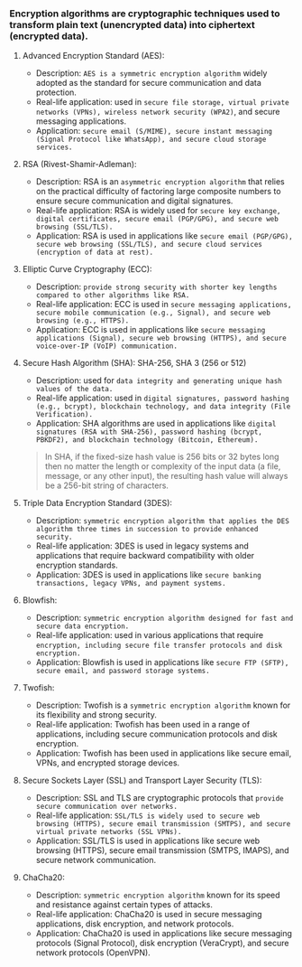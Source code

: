 ### Encryption algorithms are cryptographic techniques used to transform plain text (unencrypted data) into ciphertext (encrypted data).

1. Advanced Encryption Standard (AES):
   - Description: `AES is a symmetric encryption algorithm` widely adopted as the standard for secure communication and data protection.
   - Real-life application: used in `secure file storage, virtual private networks (VPNs), wireless network security (WPA2)`, and secure messaging applications.
   - Application: `secure email (S/MIME), secure instant messaging (Signal Protocol like WhatsApp), and secure cloud storage services.`

2. RSA (Rivest-Shamir-Adleman):
   - Description: RSA is an `asymmetric encryption algorithm` that relies on the practical difficulty of factoring large composite numbers to ensure secure communication and digital signatures.
   - Real-life application: RSA is widely used for `secure key exchange, digital certificates, secure email (PGP/GPG), and secure web browsing (SSL/TLS).`
   - Application: RSA is used in applications like `secure email (PGP/GPG), secure web browsing (SSL/TLS), and secure cloud services (encryption of data at rest).`

3. Elliptic Curve Cryptography (ECC):
   - Description: `provide strong security with shorter key lengths compared to other algorithms like RSA.`
   - Real-life application: ECC is used in `secure messaging applications, secure mobile communication (e.g., Signal), and secure web browsing (e.g., HTTPS).`
   - Application: ECC is used in applications like `secure messaging applications (Signal), secure web browsing (HTTPS), and secure voice-over-IP (VoIP) communication.`

4. Secure Hash Algorithm (SHA): SHA-256, SHA 3 (256 or 512)
   - Description: used for `data integrity and generating unique hash values of the data.`
   - Real-life application: used in `digital signatures, password hashing (e.g., bcrypt), blockchain technology, and data integrity (File Verification).`
   - Application: SHA algorithms are used in applications like `digital signatures (RSA with SHA-256), password hashing (bcrypt, PBKDF2), and blockchain technology (Bitcoin, Ethereum).`
   > In SHA, if the fixed-size hash value is 256 bits or 32 bytes long then no matter the length or complexity of the input data (a file, message, or any other input), the resulting hash value will always be a 256-bit string of characters. 

5. Triple Data Encryption Standard (3DES):
   - Description: `symmetric encryption algorithm that applies the DES algorithm three times in succession to provide enhanced security.`
   - Real-life application: 3DES is used in legacy systems and applications that require backward compatibility with older encryption standards.
   - Application: 3DES is used in applications like `secure banking transactions, legacy VPNs, and payment systems.`

6. Blowfish:
   - Description: `symmetric encryption algorithm designed for fast and secure data encryption.`
   - Real-life application: used in various applications that require `encryption, including secure file transfer protocols and disk encryption.`
   - Application: Blowfish is used in applications like `secure FTP (SFTP), secure email, and password storage systems.`

7. Twofish:
   - Description: Twofish is a `symmetric encryption algorithm` known for its flexibility and strong security.
   - Real-life application: Twofish has been used in a range of applications, including secure communication protocols and disk encryption.
   - Application: Twofish has been used in applications like secure email, VPNs, and encrypted storage devices.

8. Secure Sockets Layer (SSL) and Transport Layer Security (TLS):
   - Description: SSL and TLS are cryptographic protocols that `provide secure communication over networks.`
   - Real-life application: `SSL/TLS is widely used to secure web browsing (HTTPS), secure email transmission (SMTPS), and secure virtual private networks (SSL VPNs).`
   - Application: SSL/TLS is used in applications like secure web browsing (HTTPS), secure email transmission (SMTPS, IMAPS), and secure network communication.

9. ChaCha20:
   - Description: `symmetric encryption algorithm` known for its speed and resistance against certain types of attacks.
   - Real-life application: ChaCha20 is used in secure messaging applications, disk encryption, and network protocols.
   - Application: ChaCha20 is used in applications like secure messaging protocols (Signal Protocol), disk encryption (VeraCrypt), and secure network protocols (OpenVPN).



